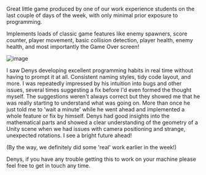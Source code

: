 Great little game produced by one of our work experience students on the last couple of days of the week, with only minimal prior exposure to programming.

Implements loads of classic game features like enemy spawners, score counter, player movement, basic collision detection, player health, enemy health, and most importantly the Game Over screen!

![image](https://github.com/user-attachments/assets/ed849b8b-a4ad-496b-a801-b829dad4ffaa)

I saw Denys developing excellent programming habits in real time without having to prompt it at all. Consistent naming styles, tidy code layout, and more. I was repeatedly impressed by his intuition into bugs and other issues, several times suggesting a fix before I'd even formed the thought myself. The suggestions weren't always correct but they showed me that he was really starting to understand what was going on. More than once he just told me to 'wait a minute' while he went ahead and implemented a whole feature or fix by himself. Denys had good insights into the mathematical parts and showed a clear understanding of the geometry of a Unity scene when we had issues with camera positioning and strange, unexpected rotations. I see a bright future ahead!

(By the way, we definitely did some 'real' work earlier in the week!)

Denys, if you have any trouble getting this to work on your machine please feel free to get in touch any time.
